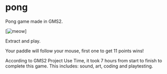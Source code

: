 # pong
Pong game made in GMS2.

[![meow](https://github.com/vladsus/pong/gameplay1.png "Optional Title")]

Extract and play.

Your paddle will follow your mouse, first one to get 11 points wins!

According to GMS2 Project Use Time, it took 7 hours from start to finish to complete this game.
This includes: sound, art, coding and playtesting.

